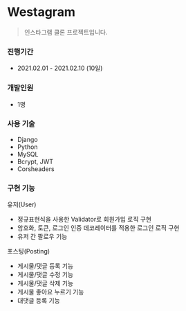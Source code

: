 # Westagram

> 인스타그램 클론 프로젝트입니다.

### 진행기간
- 2021.02.01 - 2021.02.10 (10일)

### 개발인원
- 1명

### 사용 기술
- Django
- Python
- MySQL
- Bcrypt, JWT
- Corsheaders

### 구현 기능
유저(User)
- 정규표현식을 사용한 Validator로 회원가입 로직 구현
- 암호화, 토큰, 로그인 인증 데코레이터를 적용한 로그인 로직 구현
- 유저 간 팔로우 기능

포스팅(Posting)
- 게시물/댓글 등록 기능
- 게시물/댓글 수정 기능
- 게시물/댓글 삭제 기능
- 게시물 좋아요 누르기 기능
- 대댓글 등록 기능
